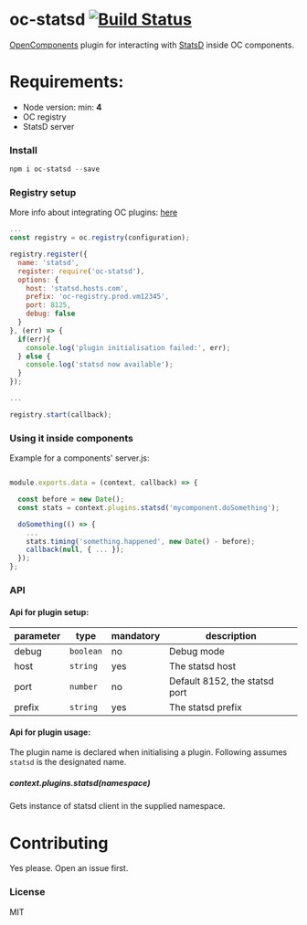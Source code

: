 oc-statsd [![Build Status](https://secure.travis-ci.org/opencomponents/oc-statsd.png?branch=master)](http://travis-ci.org/opencomponents/oc-statsd)
==========

[OpenComponents](https://github.com/opentable/oc) plugin for interacting with [StatsD](https://github.com/etsy/statsd) inside OC components.

# Requirements:

* Node version: min: **4**
* OC registry
* StatsD server

### Install

```js
npm i oc-statsd --save
```

### Registry setup

More info about integrating OC plugins: [here](https://github.com/opentable/oc/wiki/Registry#plugins)

```js
...
const registry = oc.registry(configuration);

registry.register({
  name: 'statsd',
  register: require('oc-statsd'),
  options: {
    host: 'statsd.hosts.com',
    prefix: 'oc-registry.prod.vm12345',
    port: 8125,
    debug: false
  }
}, (err) => {
  if(err){
    console.log('plugin initialisation failed:', err);
  } else {
    console.log('statsd now available');
  }
});

...

registry.start(callback);
```

### Using it inside components

Example for a components' server.js:

```js

module.exports.data = (context, callback) => {

  const before = new Date();
  const stats = context.plugins.statsd('mycomponent.doSomething');

  doSomething(() => {
    ...
    stats.timing('something.happened', new Date() - before);
    callback(null, { ... });
  });
};
```

### API

#### Api for plugin setup:

|parameter|type|mandatory|description|
|---------|----|---------|-----------|
|debug|`boolean`|no|Debug mode|
|host|`string`|yes|The statsd host|
|port|`number`|no|Default 8152, the statsd port|
|prefix|`string`|yes|The statsd prefix|

#### Api for plugin usage:

The plugin name is declared when initialising a plugin. Following assumes `statsd` is the designated name.

##### context.plugins.statsd(namespace)

Gets instance of statsd client in the supplied namespace.

# Contributing

Yes please. Open an issue first.

### License

MIT

